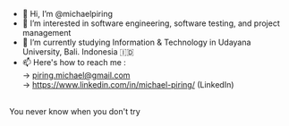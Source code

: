 - 👋 Hi, I’m @michaelpiring
- 👀 I’m interested in software engineering, software testing, and project management
- 🌱 I’m currently studying Information & Technology in Udayana University, Bali. Indonesia 🇮🇩
- 📫 Here's how to reach me :
      <br>-> piring.michael@gmail.com
      <br>-> https://www.linkedin.com/in/michael-piring/ (LinkedIn)
      
<br>You never know when you don't try

<!---
michaelpiring/michaelpiring is a ✨ special ✨ repository because its `README.md` (this file) appears on your GitHub profile.
You can click the Preview link to take a look at your changes.
--->

